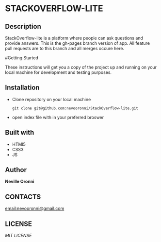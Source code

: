 # STACKOVERFLOW-LITE

## Description

StackOverflow-lite is a platform where people can ask questions and provide answers. This is the gh-pages branch version of app. All feature pull requests are to this branch and all merges occure here.

#Getting Started

These instructions will get you a copy of the project up and running on your local machine for development and testing purposes.

## Installation
* Clone repository on your local machine
  ```
  git clone git@github.com:nevooronni/StackOverflow-lite.git
  ```

* open index file with in your preferred broswer

## Built with
* HTMl5
* CSS3
* JS

## Author
**Neville Oronni**

## CONTACTS

[email:nevooronni@gmail.com](nevooronni@gmail.com)

## LICENSE

*MIT LICENSE*

